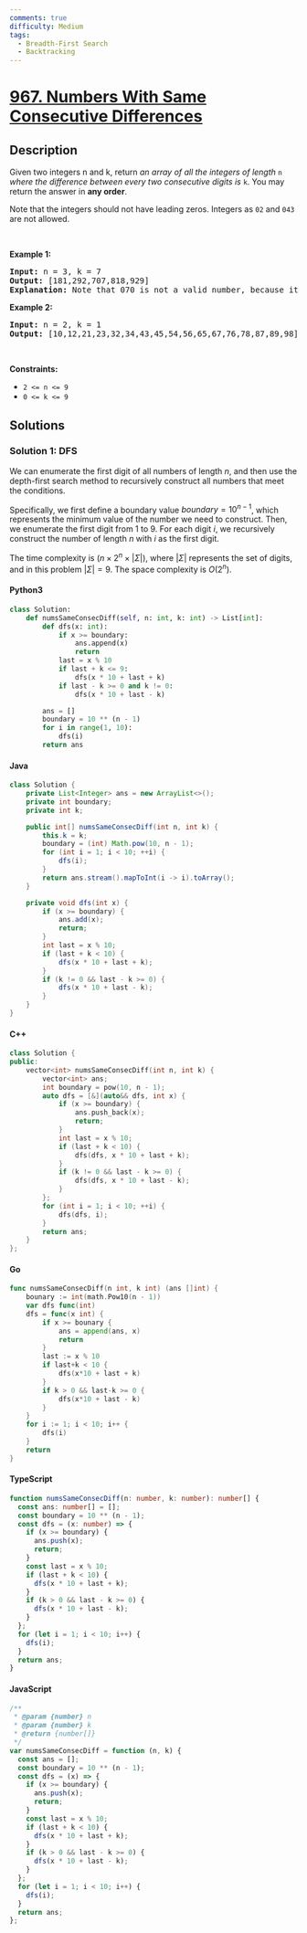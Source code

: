 ```yaml
---
comments: true
difficulty: Medium
tags:
  - Breadth-First Search
  - Backtracking
---
```


<!-- problem:start -->

# [967. Numbers With Same Consecutive Differences](https://leetcode.com/problems/numbers-with-same-consecutive-differences)

## Description

<!-- description:start -->

<p>Given two integers n and k, return <em>an array of all the integers of length </em><code>n</code><em> where the difference between every two consecutive digits is </em><code>k</code>. You may return the answer in <strong>any order</strong>.</p>

<p>Note that the integers should not have leading zeros. Integers as <code>02</code> and <code>043</code> are not allowed.</p>

<p>&nbsp;</p>
<p><strong class="example">Example 1:</strong></p>

<pre>
<strong>Input:</strong> n = 3, k = 7
<strong>Output:</strong> [181,292,707,818,929]
<strong>Explanation:</strong> Note that 070 is not a valid number, because it has leading zeroes.
</pre>

<p><strong class="example">Example 2:</strong></p>

<pre>
<strong>Input:</strong> n = 2, k = 1
<strong>Output:</strong> [10,12,21,23,32,34,43,45,54,56,65,67,76,78,87,89,98]
</pre>

<p>&nbsp;</p>
<p><strong>Constraints:</strong></p>

<ul>
	<li><code>2 &lt;= n &lt;= 9</code></li>
	<li><code>0 &lt;= k &lt;= 9</code></li>
</ul>

<!-- description:end -->

## Solutions

<!-- solution:start -->

### Solution 1: DFS

We can enumerate the first digit of all numbers of length $n$, and then use the depth-first search method to recursively construct all numbers that meet the conditions.

Specifically, we first define a boundary value $\textit{boundary} = 10^{n-1}$, which represents the minimum value of the number we need to construct. Then, we enumerate the first digit from $1$ to $9$. For each digit $i$, we recursively construct the number of length $n$ with $i$ as the first digit.

The time complexity is $(n \times 2^n \times |\Sigma|)$, where $|\Sigma|$ represents the set of digits, and in this problem $|\Sigma| = 9$. The space complexity is $O(2^n)$.

<!-- tabs:start -->

#### Python3

```python
class Solution:
    def numsSameConsecDiff(self, n: int, k: int) -> List[int]:
        def dfs(x: int):
            if x >= boundary:
                ans.append(x)
                return
            last = x % 10
            if last + k <= 9:
                dfs(x * 10 + last + k)
            if last - k >= 0 and k != 0:
                dfs(x * 10 + last - k)

        ans = []
        boundary = 10 ** (n - 1)
        for i in range(1, 10):
            dfs(i)
        return ans
```

#### Java

```java
class Solution {
    private List<Integer> ans = new ArrayList<>();
    private int boundary;
    private int k;

    public int[] numsSameConsecDiff(int n, int k) {
        this.k = k;
        boundary = (int) Math.pow(10, n - 1);
        for (int i = 1; i < 10; ++i) {
            dfs(i);
        }
        return ans.stream().mapToInt(i -> i).toArray();
    }

    private void dfs(int x) {
        if (x >= boundary) {
            ans.add(x);
            return;
        }
        int last = x % 10;
        if (last + k < 10) {
            dfs(x * 10 + last + k);
        }
        if (k != 0 && last - k >= 0) {
            dfs(x * 10 + last - k);
        }
    }
}
```

#### C++

```cpp
class Solution {
public:
    vector<int> numsSameConsecDiff(int n, int k) {
        vector<int> ans;
        int boundary = pow(10, n - 1);
        auto dfs = [&](auto&& dfs, int x) {
            if (x >= boundary) {
                ans.push_back(x);
                return;
            }
            int last = x % 10;
            if (last + k < 10) {
                dfs(dfs, x * 10 + last + k);
            }
            if (k != 0 && last - k >= 0) {
                dfs(dfs, x * 10 + last - k);
            }
        };
        for (int i = 1; i < 10; ++i) {
            dfs(dfs, i);
        }
        return ans;
    }
};
```

#### Go

```go
func numsSameConsecDiff(n int, k int) (ans []int) {
	bounary := int(math.Pow10(n - 1))
	var dfs func(int)
	dfs = func(x int) {
		if x >= bounary {
			ans = append(ans, x)
			return
		}
		last := x % 10
		if last+k < 10 {
			dfs(x*10 + last + k)
		}
		if k > 0 && last-k >= 0 {
			dfs(x*10 + last - k)
		}
	}
	for i := 1; i < 10; i++ {
		dfs(i)
	}
	return
}
```

#### TypeScript

```ts
function numsSameConsecDiff(n: number, k: number): number[] {
  const ans: number[] = [];
  const boundary = 10 ** (n - 1);
  const dfs = (x: number) => {
    if (x >= boundary) {
      ans.push(x);
      return;
    }
    const last = x % 10;
    if (last + k < 10) {
      dfs(x * 10 + last + k);
    }
    if (k > 0 && last - k >= 0) {
      dfs(x * 10 + last - k);
    }
  };
  for (let i = 1; i < 10; i++) {
    dfs(i);
  }
  return ans;
}
```

#### JavaScript

```js
/**
 * @param {number} n
 * @param {number} k
 * @return {number[]}
 */
var numsSameConsecDiff = function (n, k) {
  const ans = [];
  const boundary = 10 ** (n - 1);
  const dfs = (x) => {
    if (x >= boundary) {
      ans.push(x);
      return;
    }
    const last = x % 10;
    if (last + k < 10) {
      dfs(x * 10 + last + k);
    }
    if (k > 0 && last - k >= 0) {
      dfs(x * 10 + last - k);
    }
  };
  for (let i = 1; i < 10; i++) {
    dfs(i);
  }
  return ans;
};
```

<!-- tabs:end -->

<!-- solution:end -->

<!-- problem:end -->
